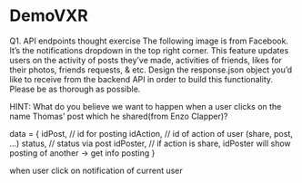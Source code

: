 # DemoVXR
Q1. API endpoints thought exercise
The following image is from Facebook. It’s the notifications dropdown in the top right corner. This feature updates users on the activity of posts they’ve made, activities of friends, likes for their photos, friends requests, & etc. Design the response.json object you’d like to receive from the backend API in order to build this functionality. Please be as thorough as possible.

HINT:
What do you believe we want to happen when a user clicks on the name Thomas’ post which he shared(from Enzo Clapper)?


data = {
    idPost, // id for posting
    idAction, // id of action of user  (share, post, ...)
    status, // status via post
    idPoster, // if action is share, idPoster will show posting of another -> get info posting 
}

when user click on notification of current user
